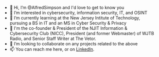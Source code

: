 - 👋 Hi, I’m @AlfredSimpson and I'd love to get to know you
- 👀 I’m interested in cybersecurity, information security, IT, and OSINT
- 🌱 I’m currently learning at the New Jersey Intitute of Technology, pursuing a BS in IT and an MS in Cyber Security & Privacy
- 👑 I'm the co-founder & President of the NJIT Information & Cybersecurity Club (NICC), President (and former Webmaster) of WJTB Radio, and Senior Staff Writer at The Vetor. 
- 💞️ I’m looking to collaborate on any projects related to the above
- 📫 You can reach me here, or on <a href="https://www.linkedin.com/in/alfredhsimpson">LinkedIn</a>.

<!---
AlfredSimpson/AlfredSimpson is a ✨ special ✨ repository because its `README.md` (this file) appears on your GitHub profile.
You can click the Preview link to take a look at your changes.
--->
